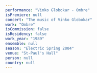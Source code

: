 ```yaml
---
performance: "Vinko Globokar - Ombre"
isPremiere: null
concert: "The music of Vinko Globokar"
work: "Ombre"
isCommission: false
isResidency: false
work_year: "1989"
ensemble: null
season: "Electric Spring 2004"
venue: "St-Paul's Hall"
person: null
country: null
---
```


